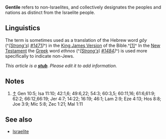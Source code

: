 **Gentile** refers to non-Israelites, and collectively designates
the peoples and nations as distinct from the Israelite people.

## Linguistics

The term is sometimes used as a translation of the Hebrew word
*gôy*
(^*[[Strong's](Strong's_Concordance\ "Strong's\ Concordance")\ [\#1471](http://www.biblestudytools.net/Lexicons/Hebrew/heb.cgi?number=1471&version=nas)]*^)
in the
[King James Version](King_James_Version "King James Version") of
the Bible.^[[1]](#note-0)^ In the
[New Testament](New_Testament "New Testament") the
[Greek](Greek "Greek") word *ethnos*
(^*[[Strong's](Strong's_Concordance\ "Strong's\ Concordance")\ [\#1484](http://www.biblestudytools.net/Lexicons/Greek/grk.cgi?number=1484&version=nas)]*^)
is used more specifically to indicate non-Jews.

*This article is a **[stub](http://www.theopedia.com/Category:Theopedia_stubs "Category:Theopedia stubs")**. Please edit it to add information.*
## Notes

1.  [↑](#ref-0) Gen 10:5; Isa 11:10; 42:1,6; 49:6,22; 54:3; 60:3,5;
    60:11,16; 61:6,61:9; 62:2; 66:12,66:19; Jer 4:7; 14:22; 16:19;
    46:1; Lam 2:9; Eze 4:13; Hos 8:8; Joe 3:9; Mic 5:8; Zec 1:21; Mal
    1:11

## See also

-   [Israelite](Israelite "Israelite")



